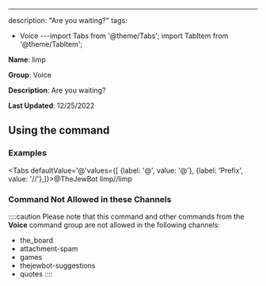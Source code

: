 ---
description: "Are you waiting?"
tags:
  - Voice
---import Tabs from '@theme/Tabs';
import TabItem from '@theme/TabItem';

**Name**: limp

**Group**: Voice

**Description**: Are you waiting?

**Last Updated**: 12/25/2022

## Using the command

### Examples
<Tabs defaultValue='@'values={[ {label: '@', value: '@'}, {label: 'Prefix', value: '//'},]}><TabItem value='@'>@TheJewBot limp</TabItem><TabItem value='//'>//limp</TabItem></Tabs>

### Command Not Allowed in these Channels
::::caution Please note that this command and other commands from the **Voice** command group are not allowed in the following channels:
- the_board
- attachment-spam
- games
- thejewbot-suggestions
- quotes
::::